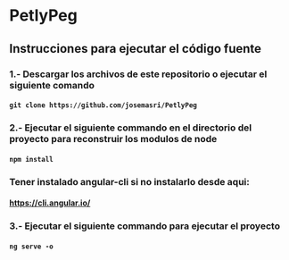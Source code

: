 # PetlyPeg
## Instrucciones para ejecutar el código fuente
### 1.- Descargar los archivos de este repositorio o ejecutar el siguiente comando
#### ``git clone https://github.com/josemasri/PetlyPeg``
### 2.- Ejecutar el siguiente commando en el directorio del proyecto para reconstruir los modulos de node
#### ``npm install``
### Tener instalado angular-cli si no instalarlo desde aqui:
#### https://cli.angular.io/
### 3.- Ejecutar el siguiente commando para ejecutar el proyecto
#### ``ng serve -o``
